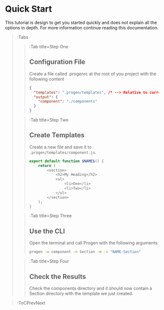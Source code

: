 # Quick Start

This tutorial is design to get you started quickly and does not explain all the options 
in depth. For more information continue reading this documentation.

> :Tabs
> > :Tab title=Step One
> >
> > ## Configuration File 
> >
> > Create a file called .progenrc at the root of you project
> > with the following content
> >
> > ``` json | .progenrc
> > {
> >   "templates": ".progen/templates", /* --> Relative to current working directory. */
> >   "output": {
> >     "component": "./components"
> >   }
> > }
> > ```
>
> > :Tab title=Step Two
> >
> > ## Create Templates
> >
> > Create a new file and save it to `.progen/templates/component.js`.
> >
> > ``` javascript | component.js
> > export default function $NAME$() {
> >     return (
> >         <section>
> >             <h2>My Heading</h2>
> >             <ul>
> >                 <li>One</li>
> >                 <li>Two</li>
> >             </ul>
> >         </section>
> >     );
> > } 
> > ```
>
> > :Tab title=Step Three
> >
> > ## Use the CLI
> > 
> > Open the terminal and call Progen with the following arguments:
> > ``` bash | terminal
> > progen -w component -n Section -m -s "NAME:Section"
> > ```
> 
> > :Tab title=Step Four
> >
> > ## Check the Results
> >
> > Check the components directory and it should now contain a Section directory 
> > with the template we just created.

> :ToCPrevNext